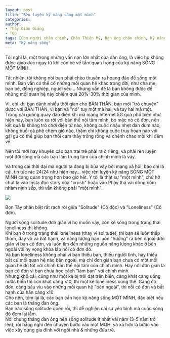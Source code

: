 ```yaml
---
layout: post
title: "Rèn luyện kỹ năng sống một mình"
categories:
author:
- Thầy Giáo Giảng
- TGG
tags: [Con người chân chính, Chân Thiện Mỹ, Đàn ông chân chính, Kỹ năng sống, trung tâm của chính mình]
meta: "Kỹ năng sống"
---
```

Tôi nghĩ là, một trong những vấn nạn lớn nhất của đàn ông, là việc họ không được giáo dục ngay từ khi còn bé về tầm quan trọng của kỹ năng SỐNG MỘT MÌNH.

Tất nhiên, tôi không nói bạn phải chèo thuyền ra hoang đảo để sống một mình. Bạn vẫn có thể có những mối quan hệ khác trong đời, như cha mẹ, bạn bè, đồng nghiệp, người yêu... Nhưng vấn đề là bạn không được để những mối quan hệ này chiếm quá 20%-30% thời gian của mình.

Vì, chỉ khi bạn dành nhiều thời gian cho BẢN THÂN, bạn mới "trò chuyện" được với BẢN THÂN, vì bạn và "nó" tuy một mà hai, và tuy hai mà một. Trong cái guồng quay đảo điên khi mà mạng Internet 5G quá phổ biến như hiện nay, bạn luôn xa rời với bản thể nội tâm mình, bỏ mặc nó cô đơn, nên kết quả là không trò chơi điện tử nào, không cuộc nhậu nhẹt đàn đùm nào, không buổi cà phê chém gió nào, thậm chí không cuộc truy hoan nào với gái gú có thể giúp bạn thôi cảm thấy trống rỗng và chênh chao mỗi khi đêm về.

Nên tôi mới hay khuyên các bạn trai trẻ phải ra ở riêng, và phải rèn luyện một đời sống mà các bạn làm trung tâm của chính mình là vậy.

Và trong cái thời đại mà người ta đang bị bủa vây bởi mạng xã hội, báo chí lá cải, tin tức rác 24/24 như hiện nay... việc rèn luyện kỹ năng SỐNG MỘT MÌNH càng quan trọng hơn bao giờ hết. Ý tôi là thật sự "một mình", chứ hở chút là vào Insta đọc story của "crush" hoặc vào Phây thả vài dòng còm nhảm nịnh sếp, thì vẫn không phải "một mình".

<img src="https://1.bp.blogspot.com/-uzzAdfk7hfE/YPrqjHdL2hI/AAAAAAAAAAU/vk6HvesvmRo6rwGXYLcDrChqigvebQx5wCNcBGAsYHQ/s0/174807005_625437805090123_4967098819449453604_n%255B1%255D.jpg" /><!--more--><!--excerpt.s--><div class="post-copyright"><div class="content">
Bọn Tây phân biệt rất rạch ròi giữa "Solitude" (Cô độc) và "Loneliness" (Cô đơn).
</div></div>
<div class="post-copyright"><div class="content">Người sống solitude đơn giản vì họ muốn vậy, còn kẻ sống trong trạng thái loneliness thì không.</div></div>
<div class="post-copyright"><div class="content">Khi bạn ở trong trạng thái loneliness (thay vì solitude), thì bạn sẽ luôn thấp thỏm, dày vò và bất hạnh, và năng lượng bạn luôn "hướng" ra bên ngoài đơn giản vì bạn cô đơn, và luôn tìm đến những nguồn năng lượng khác ở bên ngoài với hy vọng khỏa lấp nỗi cô đơn đó.</div></div>
<div class="post-copyright"><div class="content">Và bạn loneliness không phải vì bạn thiếu bạn, thiếu người tình, hay thiếu bất cứ mối quan hệ nào bên ngoài, mà chỉ đơn giản bạn chưa có một mối quan hệ đủ tốt với chính bản thể nội tâm của chính mình. Hay nói đơn giản là bạn cô đơn vì bạn chưa học cách "làm bạn" với chính mình.</div></div>
<div class="post-copyright"><div class="content">Nhưng khổ cái, cũng như một kẻ bị trôi dạt trên biển, càng khát càng uống nước biển thì cơn khát càng x10, thì một kẻ loneliness cũng thế. Càng cô đơn, càng bấu víu vào những mối quan hệ "bên ngoài", thì nỗi cô đơn và bất hạnh của hắn càng x10.</div></div>
<div class="post-copyright"><div class="content">Cho nên, tóm lại là, các bạn cần học kỹ năng sống MỘT MÌNH, đặc biệt nếu các bạn là thằng đàn ông.</div></div>
<div class="post-copyright"><div class="content">Bạn nào sống solitude quen rồi, thì dễ nghiện cái sự yên bình mà cuộc sống đó đem lại lắm.</div></div>
<div class="post-copyright"><div class="content">Nói chung thằng đàn ông nên sống solitude ít nhất vài năm (3-5 năm trở lên), rồi hẵng nghĩ đến chuyện bước vào một MQH, và xa hơn là bước vào việc xây dựng gia đình với ngôi nhà & những đứa trẻ.</div></div>
